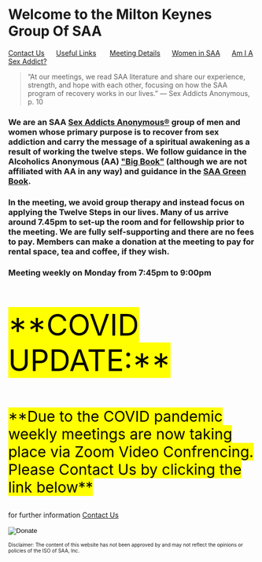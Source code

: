 # Welcome to the Milton Keynes Group Of SAA

[Contact Us](contact.md)&nbsp;&nbsp;&nbsp;&nbsp;&nbsp;&nbsp;[Useful Links](links.md) &nbsp;&nbsp;&nbsp;&nbsp;&nbsp;&nbsp;[Meeting Details](find.md)&nbsp;&nbsp;&nbsp;&nbsp;&nbsp;&nbsp;[Women in SAA](women.md)&nbsp;&nbsp;&nbsp;&nbsp;&nbsp;&nbsp;[Am I A Sex Addict?](addict.md)
> “At our meetings, we read SAA literature and share our experience, strength, and hope with each other, focusing on how the SAA program of recovery works in our lives.”
> — Sex Addicts Anonymous, p. 10



### We are an SAA <a href="https://saauk.info"> Sex Addicts Anonymous®</a> group of men and women whose primary purpose is to recover from sex addiction and carry the message of a spiritual awakening as a result of working the twelve steps. We follow guidance in the Alcoholics Anonymous (AA) <a href="https://www.alcoholics-anonymous.org.uk/product.do?48951">"Big Book"</a> (although we are not affiliated with AA in any way) and guidance in the <a href="https://saauk.info/en/purchases/purchase?xpurchase%5bid%5d=13">SAA Green Book</a>.

### In the meeting, we avoid group therapy and instead focus on applying the Twelve Steps in our lives. Many of us arrive around 7.45pm to set-up the room and for fellowship prior to the meeting. We are fully self-supporting and there are no fees to pay. Members can make a donation at the meeting to pay for rental space, tea and coffee, if they wish.

### Meeting weekly on Monday from 7:45pm to 9:00pm


<p style="font-size:60px"><mark>**COVID UPDATE:**</mark></p>

<p style="font-size:30px"><mark>**Due to the COVID pandemic weekly meetings are now taking place via Zoom Video Confrencing. 
Please Contact Us by clicking the link below**</mark></p>

for further information [Contact Us](contact.md)

<!-- Identify your business so that you can collect the payments. -->
<input type="hidden" name="MK SAA"
    value="donations@kcparkfriends.org">

<!-- Specify a Donate button. -->
<input type="hidden" name="cmd" value="_donations">

<!-- Specify details about the contribution -->
<input type="hidden" name="item_name" value="Friends MK Saa">
<input type="hidden" name="item_number" value="Enable SAA MK to continue its work in the community">
<input type="hidden" name="currency_code" value="GBP">

<!-- Display the payment button. -->
<input type="image" name="submit"
src="https://www.paypalobjects.com/en_US/i/btn/btn_donate_LG.gif"
alt="Donate">
<img alt="" width="1" height="1"
src="https://www.paypalobjects.com/en_US/i/scr/pixel.gif" >

<p style="font-size:10px">Disclaimer: The content of this website has not been approved by and may not reflect the opinions or policies of the ISO of SAA, Inc.</P>


